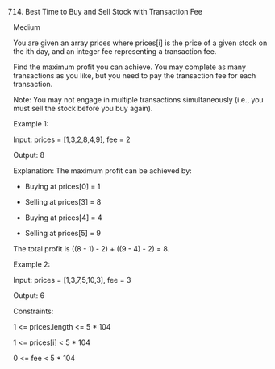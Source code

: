 714. Best Time to Buy and Sell Stock with Transaction Fee

Medium

You are given an array prices where prices[i] is the price of a given stock on the ith day, and an integer fee representing a transaction fee.

Find the maximum profit you can achieve. You may complete as many transactions as you like, but you need to pay the transaction fee for each transaction.

Note: You may not engage in multiple transactions simultaneously (i.e., you must sell the stock before you buy again).

 

Example 1:

Input: prices = [1,3,2,8,4,9], fee = 2

Output: 8

Explanation: The maximum profit can be achieved by:

- Buying at prices[0] = 1

- Selling at prices[3] = 8

- Buying at prices[4] = 4

- Selling at prices[5] = 9

The total profit is ((8 - 1) - 2) + ((9 - 4) - 2) = 8.

Example 2:

Input: prices = [1,3,7,5,10,3], fee = 3

Output: 6
 
Constraints:

1 <= prices.length <= 5 * 104

1 <= prices[i] < 5 * 104

0 <= fee < 5 * 104
